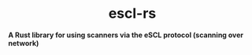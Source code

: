 <p align="center">
  <h1 align="center">escl-rs</h1>
</p>

**A Rust library for using scanners via the eSCL protocol (scanning over network)**
